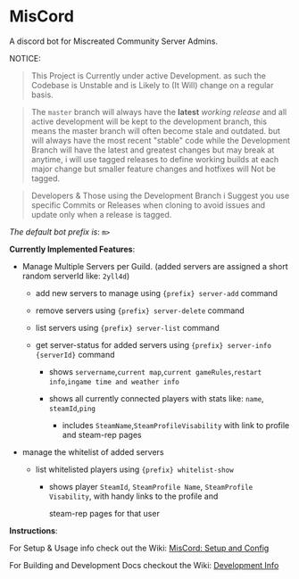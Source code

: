 # MisCord
A discord bot for Miscreated Community Server Admins.



NOTICE:

> This Project is Currently under active Development. as such the Codebase is Unstable and is Likely to (It Will) change on a regular basis.

> The `master` branch will always have the **latest** *working release* and all active development will be kept to the development branch, this means the master branch will often become stale and outdated. but will always have the most recent "stable" code
> while the Development Branch will have the latest and  greatest changes but may break at anytime, i will use tagged releases to define working builds at each major change but smaller feature changes and hotfixes will Not be tagged.

> Developers & Those using the Development Branch i Suggest you use specific Commits or Releases when cloning to avoid issues and update only when a release is tagged.



_The default bot prefix is_: `m>`

__Currently Implemented Features__:

- Manage Multiple Servers per Guild. (added servers are assigned a short random serverId like: `2yll4d`)

  - add new servers to manage using `{prefix} server-add` command

  - remove servers using `{prefix} server-delete` command

  - list servers using `{prefix} server-list` command

  - get server-status for added servers using `{prefix} server-info {serverId}` command

    - shows `servername`,`current map`,`current gameRules`,`restart info`,`ingame time and weather info`

    - shows all currently connected players with stats like: `name`, `steamId`,`ping`

      -  includes  `SteamName`,`SteamProfileVisability` with link to profile and steam-rep pages

      

- manage the whitelist of added servers

  - list whitelisted players using `{prefix} whitelist-show`

    - shows player `SteamId`, `SteamProfile Name`, `SteamProfile Visability`, with handy links to the profile and 

      steam-rep pages for that user





__Instructions__:

For Setup & Usage info check out the Wiki: [MisCord: Setup and Config](https://github.com/Therosin/MisCord/wiki/MisCord:-Setup-and-Config)

For Building and Development Docs checkout the Wiki: [Development Info](https://github.com/Therosin/MisCord/wiki/11-Development-Info)